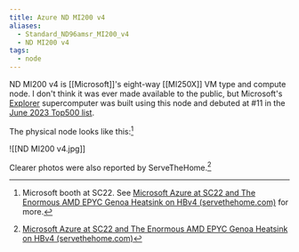 ```yaml
---
title: Azure ND MI200 v4
aliases:
  - Standard_ND96amsr_MI200_v4
  - ND MI200 v4
tags:
  - node
---
```

ND MI200 v4 is [[Microsoft]]'s eight-way [[MI250X]] VM type and compute node. I don't think it was ever made available to the public, but Microsoft's [Explorer](https://top500.org/system/180171/) supercomputer was built using this node and debuted at #11 in the [June 2023 Top500 list](https://top500.org/lists/top500/2023/06/).

The physical node looks like this:[^1]

![[ND MI200 v4.jpg]]

Clearer photos were also reported by ServeTheHome.[^sth]

[^1]: Microsoft booth at SC22. See [Microsoft Azure at SC22 and The Enormous AMD EPYC Genoa Heatsink on HBv4 (servethehome.com)](https://www.servethehome.com/microsoft-azure-at-sc22-and-the-enormous-amd-epyc-genoa-heatsink-on-hbv4/) for more.
[^sth]: [Microsoft Azure at SC22 and The Enormous AMD EPYC Genoa Heatsink on HBv4 (servethehome.com)](https://www.servethehome.com/microsoft-azure-at-sc22-and-the-enormous-amd-epyc-genoa-heatsink-on-hbv4/)